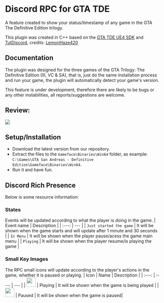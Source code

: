 # Discord RPC for GTA TDE

A feature created to show your status/timestamp of any game in the GTA The Definitive Edition trilogy.

This plugin was created in C++ based on the [GTA TDE UE4 SDK](https://github.com/LemonHaze420/GTA-TDE-UE4-SDK) and [TutDiscord](https://github.com/dhanax26/C---Discord-RPC/tree/master/TutDiscord), credits: [LemonHaze420](https://github.com/LemonHaze420)

## Documentation

The plugin was designed for the three games of the GTA Trilogy: The Definitive Edition (III, VC & SA), that is, just do the same installation process and run your game, the plugin will automatically detect your game's version.

This feature is under development, therefore there are likely to be bugs or any other instabilities, all reports/suggestions are welcome.

## Review:
![](https://i.imgur.com/c8GAkeU.png)

## Setup/Installation
* Download the latest version from our repository.
* Extract the files to the `Gameface\Binaries\Win64` folder, as example: `C:\Games\GTA San Andreas - Definitive Edition\Gameface\Binaries\Win64`.
* Run it and have fun.

## Discord Rich Presence
Below is some resource information:

### States
Events will be updated according to what the player is doing in the game.
| Event name | Description |
| :---: | --- |
| `Just started the game` | It will be shown when the game starts and will update after 1 minute and 30 seconds |
| `In Menu` | It will be shown when the player pause/acess the game main menu |
| `Playing` | It will be shown when the player resume/is playing the game |

### Small Key Images
The RPC small icons will update according to the player's actions in the game, whether it is paused or playing.
| Icon | Name | Description |
| :---: | :---: | --- |
| <img src="https://i.imgur.com/1ILvjxn.png" width="30"> | Playing | It will be shown when the game is being played |
| <img src="https://i.imgur.com/r4Shvg0.png" width="30"> | Paused | It will be shown when the game is paused|

